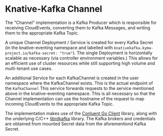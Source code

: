 # Knative-Kafka Channel

The "Channel" implementation is a Kafka Producer which is responsible for 
receiving CloudEvents, converting them to Kafka Messages, and writing them 
to the appropriate Kafka Topic.  

A unique Channel Deployment / Service is created for every Kafka Secret (in 
the knative-eventing namespace and labelled with 
`knativekafka.kyma-project.io/kafka-secret: "true"`).  The single Deployment
is horizontally scalable as necessary (via controller environment variables.) This 
allows for an efficient use of cluster resources while still supporting high 
volume and multi-tenant use cases.

An additional Service for each KafkaChannel is created in the user namespace 
where the KafkaChannel exists.  This is the actual endpoint of the `KafkaChannel`
This service forwards requests to the service mentioned above in the 
knative-eventing namespace.  This is all necessary so that the Channel 
implementation can use the hostname of the request to map incoming CloudEvents 
to the appropriate Kafka Topic.   

The implementation makes use of the 
[Conluent Go Client](https://github.com/confluentinc/confluent-kafka-go)
library, along with the underlying C/C++ 
[librdkafka](https://github.com/edenhill/librdkafka) library. 
The Kafka brokers and credentials are obtained from mounted Secret data
from the aforementiond Kafka Secret. 

